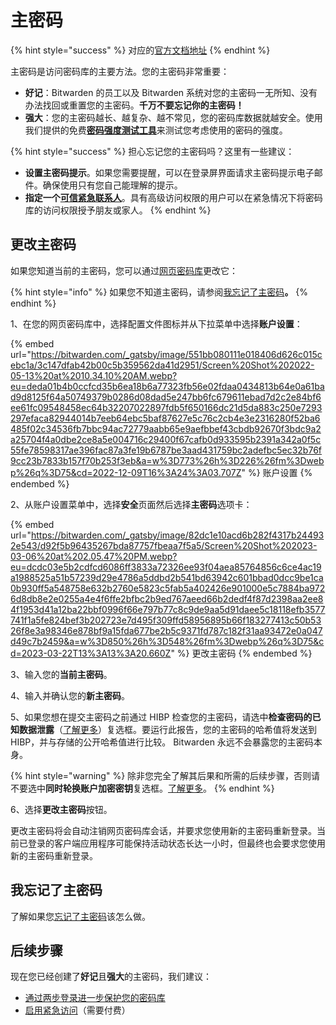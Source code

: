 # 主密码

{% hint style="success" %}
对应的[官方文档地址](https://bitwarden.com/help/article/master-password/)
{% endhint %}

主密码是访问密码库的主要方法。您的主密码非常重要：

* **好记**：Bitwarden 的员工以及 Bitwarden 系统对您的主密码一无所知、没有办法找回或重置您的主密码。**千万不要忘记你的主密码！**
* **强大**：您的主密码越长、越复杂、越不常见，您的密码库数据就越安全。使用我们提供的免费[**密码强度测试工具**](https://bitwarden.com/password-strength)来测试您考虑使用的密码的强度。

{% hint style="success" %}
担心忘记您的主密码吗？这里有一些建议：

* **设置主密码提示**。如果您需要提醒，可以在登录屏界面请求主密码提示电子邮件。确保使用只有您自己能理解的提示。
* **指定一个**[**可信紧急联系人**](../security/emergency-access.md)。具有高级访问权限的用户可以在紧急情况下将密码库的访问权限授予朋友或家人。
{% endhint %}

## 更改主密码 <a href="#change-your-master-password" id="change-your-master-password"></a>

如果您知道当前的主密码，您可以通过[网页密码库](../getting-started/getting-started-webvault.md)更改它：

{% hint style="info" %}
如果您不知道主密码，请参阅[我忘记了主密码](i-forgot-my-master-password.md)**。**
{% endhint %}

1、在您的网页密码库中，选择配置文件图标并从下拉菜单中选择**账户设置**：

{% embed url="https://bitwarden.com/_gatsby/image/551bb080111e018406d626c015cebc1a/3c147dfab42b00c5b359562da41d2951/Screen%20Shot%202022-05-13%20at%2010.34.10%20AM.webp?eu=deda01b4b0ccfcd35b6ea18b6a77323fb56e02fdaa0434813b64e0a61bad9d8125f64a50749379b0286d08dad5e247bb6fc679611ebad7d2c2e84bf6ee61fc09548458ec64b32207022897fdb5f650166dc21d5da883c250e7293297efaca82944014b7eeb64ebc5baf87627e5c76c2cb4e3e2316280f52ba6485f02c34536fb7bbc94ac72779aabb65e9aefbbef43cbdb92670f3bdc9a2a25704f4a0dbe2ce8a5e004716c29400f67cafb0d933595b2391a342a0f5c55fe78598317ae396fac87a3fe19b6787be3aad431759bc2adefbc5ec32b76f9cc23b7833b157f70b253f3eb&a=w%3D773%26h%3D226%26fm%3Dwebp%26q%3D75&cd=2022-12-09T16%3A24%3A03.707Z" %}
账户设置
{% endembed %}

2、从账户设置菜单中，选择**安全**页面然后选择**主密码**选项卡：

{% embed url="https://bitwarden.com/_gatsby/image/82dc1e10acd6b282f4317b244932e543/d92f5b96435267bda87757fbeaa7f5a5/Screen%20Shot%202023-03-06%20at%202.05.47%20PM.webp?eu=dcdc03e5b2cdfcd6086ff3833a72326ee93f04aea85764856c6ce4ac19a1988525a51b57239d29e4786a5ddbd2b541bd63942c601bbad0dcc9be1ca0b930ff5a548758e632b2760e5823c5fab5a402426e901000e5c7884ba9726d8db8e2e0255a4e4f6ffe2bfbc2b9ed767aeed66b2dedf4f87d2398aa2ee84f1953d41a12ba22bbf0996f66e797b77c8c9de9aa5d91daee5c18118efb3577741f1a5fe824bef3b202723e7d495f309ffd58956895b66f183277413c50b5326f8e3a98346e878bf9a15fda677be2b5c9371fd787c182f31aa93472e0a047d49c7b2459&a=w%3D850%26h%3D548%26fm%3Dwebp%26q%3D75&cd=2023-03-22T13%3A13%3A20.660Z" %}
更改主密码
{% endembed %}

3、输入您的**当前主密码**。

4、输入并确认您的**新主密码**。

5、如果您想在提交主密码之前通过 HIBP 检查您的主密码，请选中**检查密码的已知数据泄露**（[了解更多](vault-health-reports.md#data-breach-report-individual-vaults-only)）复选框。要运行此报告，您的主密码的哈希值将发送到 HIBP，并与存储的公开哈希值进行比较。 Bitwarden 永远不会暴露您的主密码本身。

{% hint style="warning" %}
除非您完全了解其后果和所需的后续步骤，否则请不要选中**同时轮换账户加密密钥**复选框。[了解更多](../security/account-encryption-key.md)。
{% endhint %}

6、选择**更改主密码**按钮。

更改主密码将会自动注销网页密码库会话，并要求您使用新的主密码重新登录。当前已登录的客户端应用程序可能保持活动状态长达一小时，但最终也会要求您使用新的主密码重新登录。

## 我忘记了主密码 <a href="#i-forgot-my-master-password" id="i-forgot-my-master-password"></a>

了解如果您[忘记了主密码](i-forgot-my-master-password.md)该怎么做。

## 后续步骤 <a href="#next-steps" id="next-steps"></a>

现在您已经创建了**好记**且**强大**的主密码，我们建议：

* [通过两步登录进一步保护您的密码库](../two-step-login/two-step-login-methods.md)
* [启用紧急访问](../security/emergency-access.md)（需要付费）
